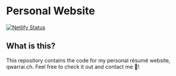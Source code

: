 # Personal Website 
[![Netlify Status](https://api.netlify.com/api/v1/badges/8351636f-9185-4651-8e5c-48ccba2757e9/deploy-status)](https://app.netlify.com/sites/qwarraich/deploys)


## What is this?
This repository contains the code for my personal résumé website, qwarrai.ch.
Feel free to check it out and contact me 🤠! 
